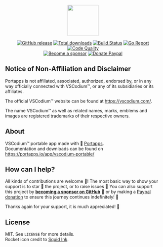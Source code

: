 <p align="center"><a href="https://portapps.io/app/vscodium-portable/" target="_blank"><img width="100" src="https://github.com/portapps/vscodium-portable/blob/master/res/papp.png"></a></p>

<p align="center">
  <a href="https://portapps.io/app/vscodium-portable/#download"><img src="https://img.shields.io/github/release/portapps/vscodium-portable.svg?style=flat-square" alt="GitHub release"></a>
  <a href="https://portapps.io/app/vscodium-portable/#download"><img src="https://img.shields.io/github/downloads/portapps/vscodium-portable/total.svg?style=flat-square" alt="Total downloads"></a>
  <a href="https://github.com/portapps/vscodium-portable/actions?workflow=build"><img src="https://img.shields.io/github/workflow/status/portapps/vscodium-portable/build?label=build&logo=github&style=flat-square" alt="Build Status"></a>
  <a href="https://goreportcard.com/report/github.com/portapps/vscodium-portable"><img src="https://goreportcard.com/badge/github.com/portapps/vscodium-portable?style=flat-square" alt="Go Report"></a>
  <a href="https://app.codacy.com/gh/portapps/vscodium-portable"><img src="https://img.shields.io/codacy/grade/6208469e7a094aaab0d8a55e37cdc4e5.svg?style=flat-square" alt="Code Quality"></a>
  <br /><a href="https://github.com/sponsors/crazy-max"><img src="https://img.shields.io/badge/sponsor-crazy--max-181717.svg?logo=github&style=flat-square" alt="Become a sponsor"></a>
  <a href="https://www.paypal.me/crazyws"><img src="https://img.shields.io/badge/donate-paypal-00457c.svg?logo=paypal&style=flat-square" alt="Donate Paypal"></a>
</p>

## Notice of Non-Affiliation and Disclaimer

Portapps is not affiliated, associated, authorized, endorsed by, or in any way officially connected with VSCodium™, or any of its subsidiaries or its affiliates.

The official VSCodium™ website can be found at https://vscodium.com/.

The name VSCodium™ as well as related names, marks, emblems and images are registered trademarks of their respective owners.

## About

VSCodium™ portable app made with 🚀 [Portapps](https://portapps.io).<br />
Documentation and downloads can be found on https://portapps.io/app/vscodium-portable/

## How can I help?

All kinds of contributions are welcome :raised_hands:! The most basic way to show your support is to star :star2: the project, or to raise issues :speech_balloon: You can also support this project by [**becoming a sponsor on GitHub**](https://github.com/sponsors/crazy-max) :clap: or by making a [Paypal donation](https://www.paypal.me/crazyws) to ensure this journey continues indefinitely! :rocket:

Thanks again for your support, it is much appreciated! :pray:

## License

MIT. See `LICENSE` for more details.<br />
Rocket icon credit to [Squid Ink](http://thesquid.ink).
